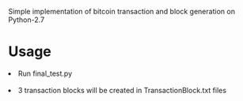 Simple implementation of bitcoin transaction and block generation on Python-2.7

<h1>Usage</h1>
  
  <li>Run final_test.py</li><br>
  <li>3 transaction blocks will be created in TransactionBlock.txt files </li>

